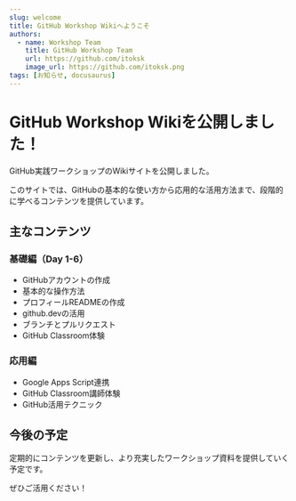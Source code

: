 ```yaml
---
slug: welcome
title: GitHub Workshop Wikiへようこそ
authors:
  - name: Workshop Team
    title: GitHub Workshop Team
    url: https://github.com/itoksk
    image_url: https://github.com/itoksk.png
tags: [お知らせ, docusaurus]
---
```


# GitHub Workshop Wikiを公開しました！

GitHub実践ワークショップのWikiサイトを公開しました。

このサイトでは、GitHubの基本的な使い方から応用的な活用方法まで、段階的に学べるコンテンツを提供しています。

<!-- truncate -->

## 主なコンテンツ

### 基礎編（Day 1-6）
- GitHubアカウントの作成
- 基本的な操作方法
- プロフィールREADMEの作成
- github.devの活用
- ブランチとプルリクエスト
- GitHub Classroom体験

### 応用編
- Google Apps Script連携
- GitHub Classroom講師体験
- GitHub活用テクニック

## 今後の予定

定期的にコンテンツを更新し、より充実したワークショップ資料を提供していく予定です。

ぜひご活用ください！